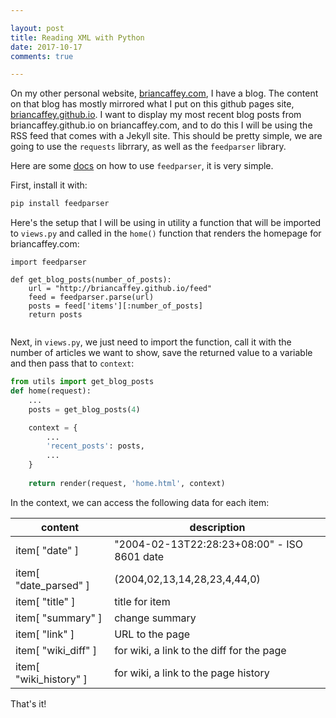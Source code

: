 ```yaml
---

layout: post
title: Reading XML with Python
date: 2017-10-17
comments: true

---
```


On my other personal website, [briancaffey.com](briancaffey.com), I have a blog. The content on that blog has mostly mirrored what I put on this github pages site, [briancaffey.github.io](briancaffey.github.io). I want to display my most recent blog posts from briancaffey.github.io on briancaffey.com, and to do this I will be using the RSS feed that comes with a Jekyll site. This should be pretty simple, we are going to use the `requests` librrary, as well as the `feedparser` library.

Here are some [docs](https://wiki.python.org/moin/RssLibraries) on how to use `feedparser`, it is very simple.

First, install it with:

```python
pip install feedparser
```

Here's the setup that I will be using in utility a function that will be imported to `views.py` and called in the `home()` function that renders the homepage for briancaffey.com:

```
import feedparser

def get_blog_posts(number_of_posts):
    url = "http://briancaffey.github.io/feed"
    feed = feedparser.parse(url)
    posts = feed['items'][:number_of_posts]
    return posts
    
```

Next, in `views.py`, we just need to import the function, call it with the number of articles we want to show, save the returned value to a variable and then pass that to `context`: 

```python 
from utils import get_blog_posts
def home(request):
    ...
    posts = get_blog_posts(4)

    context = {
        ...
        'recent_posts': posts,
        ...
    }
    
    return render(request, 'home.html', context)
```

In the context, we can access the following data for each item: 

| content | description |
|-----|------|
|item[ "date" ] | "2004-02-13T22:28:23+08:00" - ISO 8601 date |
|item[ "date_parsed" ] | (2004,02,13,14,28,23,4,44,0) |
|item[ "title" ] | title for item |
|item[ "summary" ] | change summary |
|item[ "link" ] | URL to the page |
|item[ "wiki_diff" ] | for wiki, a link to the diff for the page |
|item[ "wiki_history" ] | for wiki, a link to the page history |

That's it! 